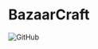# BazaarCraft

![GitHub](https://img.shields.io/github/license/AmiralFrijoles/BazaarCraft?style=for-the-badge)
